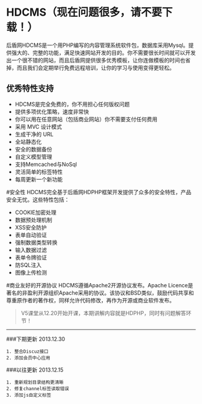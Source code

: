 # HDCMS（现在问题很多，请不要下载！）
后盾网HDCMS是一个用PHP编写的内容管理系统软件包，数据库采用Mysql。提供强大的、完整的功能，满足快速网站开发的目的。你不需要很长时间就可以开发出一个很不错的网站，而且后盾网提供很多优秀模板，让你连做模板的时间也省掉，而且我们会定期举行免费远程培训，让你的学习与使用变得更轻松。

## 优秀特性支持* HDCMS是完全免费的，你不用担心任何版权问题* 提供多项优化策略，速度非常快* 你可以用在任意网站（包括商业网站）你不需要支付任何费用* 采用 MVC 设计模式* 生成干净的 URL* 全站静态化* 安全的数据备份* 自定义模型管理* 支持Memcached与NoSql* 灵活简单的标签特性* 每周更新一个新功能

#安全性
HDCMS完全基于后盾网HDPHP框架开发提供了众多的安全特性，产品安全无忧。这些特性包括：

* COOKIE加密处理
* 数据预处理机制
* XSS安全防护
* 表单自动验证
* 强制数据类型转换
* 输入数据过滤
* 表单令牌验证
* 防SQL注入
* 图像上传检测


#商业友好的开源协议
HDCMS遵循Apache2开源协议发布。Apache Licence是著名的非盈利开源组织Apache采用的协议。该协议和BSD类似，鼓励代码共享和尊重原作者的著作权，同样允许代码修改，再作为开源或商业软件发布。

> V5课堂从12.20开始开课，本期讲解内容就是HDPHP，同时有问题解答环节！
***


###下期更新
2013.12.30

```
1. 整合Discuz接口
2. 添加会员中心应用

```

###以往更新
2013.12.15

```
1. 重新规划目录结构更清晰
2. 修复channel标签读取错误
3. 添加js自定义标签
```
